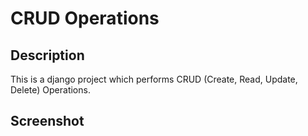 # CRUD Operations

## Description

This is a django project which performs CRUD (Create, Read, Update, Delete) Operations.

## Screenshot

